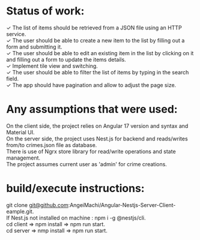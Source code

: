 # Status of work:
 ✓ The list of items should be retrieved from a JSON file using an HTTP service.<br />
 ✓ The user should be able to create a new item to the list by filling out a form and submitting it.<br />
 ✓ The user should be able to edit an existing item in the list by clicking on it and filling out a form to update the items details.<br />
 ✓ Implement tile view and switching.<br />
 ✓ The user should be able to filter the list of items by typing in the search field.<br />
 ✓ The app should have pagination and allow to adjust the page size.<br />

# Any assumptions that were used:
 On the client side, the project relies on Angular 17 version and syntax and Material UI.<br />
 On the server side, the project uses Nest.js for backend and reads/writes from/to crimes.json file as database.<br />
 There is use of Ngrx store library for read/write operations and state management.<br />
 The project assumes current user as 'admin' for crime creations.<br />


# build/execute instructions:
git clone git@github.com:AngeiMachi/Angular-Nestjs-Server-Client-eample.git.<br />
If Nest.js not installed on machine :  npm i -g @nestjs/cli.<br />
cd client => npm install => npm run start.<br />
cd server => nmp install => npm run start.<br />

